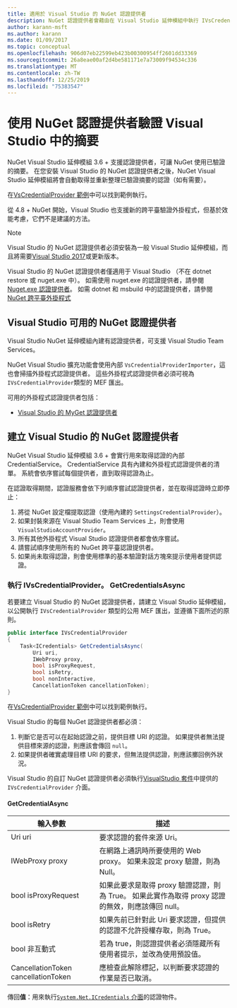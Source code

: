 ```yaml
---
title: 適用於 Visual Studio 的 NuGet 認證提供者
description: NuGet 認證提供者會藉由在 Visual Studio 延伸模組中執行 IVsCredentialProvider 介面，藉以向摘要進行驗證。
author: karann-msft
ms.author: karann
ms.date: 01/09/2017
ms.topic: conceptual
ms.openlocfilehash: 906d07eb22599eb423b00300954ff2601dd33369
ms.sourcegitcommit: 26a8eae00af2d4be581171e7a73009f94534c336
ms.translationtype: MT
ms.contentlocale: zh-TW
ms.lasthandoff: 12/25/2019
ms.locfileid: "75383547"
---
```

# <a name="authenticating-feeds-in-visual-studio-with-nuget-credential-providers"></a>使用 NuGet 認證提供者驗證 Visual Studio 中的摘要

NuGet Visual Studio 延伸模組 3.6 + 支援認證提供者，可讓 NuGet 使用已驗證的摘要。
在您安裝 Visual Studio 的 NuGet 認證提供者之後，NuGet Visual Studio 延伸模組將會自動取得並重新整理已驗證摘要的認證（如有需要）。

在[VsCredentialProvider 範例](https://github.com/NuGet/Samples/tree/master/VsCredentialProvider)中可以找到範例執行。

從 4.8 + NuGet 開始，Visual Studio 也支援新的跨平臺驗證外掛程式，但基於效能考慮，它們不是建議的方法。

> [!Note]
> Visual Studio 的 NuGet 認證提供者必須安裝為一般 Visual Studio 延伸模組，而且將需要[Visual Studio 2017](https://aka.ms/vs/15/release/vs_enterprise.exe)或更新版本。
>
> Visual Studio 的 NuGet 認證提供者僅適用于 Visual Studio （不在 dotnet restore 或 nuget.exe 中）。 如需使用 nuget.exe 的認證提供者，請參閱[Nuget.exe 認證提供者](nuget-exe-Credential-providers.md)。
> 如需 dotnet 和 msbuild 中的認證提供者，請參閱[NuGet 跨平臺外掛程式](nuget-cross-platform-authentication-plugin.md)

## <a name="available-nuget-credential-providers-for-visual-studio"></a>Visual Studio 可用的 NuGet 認證提供者

Visual Studio NuGet 延伸模組內建有認證提供者，可支援 Visual Studio Team Services。

NuGet Visual Studio 擴充功能會使用內部 `VsCredentialProviderImporter`，這也會掃描外掛程式認證提供者。 這些外掛程式認證提供者必須可視為 `IVsCredentialProvider`類型的 MEF 匯出。

可用的外掛程式認證提供者包括：

- [Visual Studio 的 MyGet 認證提供者](http://docs.myget.org/docs/reference/credential-provider-for-visual-studio)

## <a name="creating-a-nuget-credential-provider-for-visual-studio"></a>建立 Visual Studio 的 NuGet 認證提供者

NuGet Visual Studio 延伸模組 3.6 + 會實行用來取得認證的內部 CredentialService。 CredentialService 具有內建和外掛程式認證提供者的清單。 系統會依序嘗試每個提供者，直到取得認證為止。

在認證取得期間，認證服務會依下列順序嘗試認證提供者，並在取得認證時立即停止：

1. 將從 NuGet 設定檔提取認證（使用內建的 `SettingsCredentialProvider`）。
1. 如果封裝來源在 Visual Studio Team Services 上，則會使用 `VisualStudioAccountProvider`。
1. 所有其他外掛程式 Visual Studio 認證提供者都會依序嘗試。
1. 請嘗試順序使用所有的 NuGet 跨平臺認證提供者。
1. 如果尚未取得認證，則會使用標準的基本驗證對話方塊來提示使用者提供認證。

### <a name="implementing-ivscredentialprovidergetcredentialsasync"></a>執行 IVsCredentialProvider。 GetCredentialsAsync

若要建立 Visual Studio 的 NuGet 認證提供者，請建立 Visual Studio 延伸模組，以公開執行 `IVsCredentialProvider` 類型的公用 MEF 匯出，並遵循下面所述的原則。

```cs
public interface IVsCredentialProvider
{
    Task<ICredentials> GetCredentialsAsync(
        Uri uri,
        IWebProxy proxy,
        bool isProxyRequest,
        bool isRetry,
        bool nonInteractive,
        CancellationToken cancellationToken);
}
```

在[VsCredentialProvider 範例](https://github.com/NuGet/Samples/tree/master/VsCredentialProvider)中可以找到範例執行。

Visual Studio 的每個 NuGet 認證提供者都必須：

1. 判斷它是否可以在起始認證之前，提供目標 URI 的認證。 如果提供者無法提供目標來源的認證，則應該會傳回 `null`。
1. 如果提供者確實處理目標 URI 的要求，但無法提供認證，則應該擲回例外狀況。

Visual Studio 的自訂 NuGet 認證提供者必須執行[VisualStudio 套件](https://www.nuget.org/packages/NuGet.VisualStudio/)中提供的 `IVsCredentialProvider` 介面。

#### <a name="getcredentialasync"></a>GetCredentialAsync

| 輸入參數 |描述|
| ----------------|-----------|
| Uri uri | 要求認證的套件來源 Uri。|
| IWebProxy proxy | 在網路上通訊時所要使用的 Web proxy。 如果未設定 proxy 驗證，則為 Null。 |
| bool isProxyRequest | 如果此要求是取得 proxy 驗證認證，則為 True。 如果此實作為取得 proxy 認證的無效，則應該傳回 null。 |
| bool isRetry | 如果先前已針對此 Uri 要求認證，但提供的認證不允許授權存取，則為 True。 |
| bool 非互動式 | 若為 true，則認證提供者必須隱藏所有使用者提示，並改為使用預設值。 |
| CancellationToken cancellationToken | 應檢查此解除標記，以判斷要求認證的作業是否已取消。 |

傳回**值**：用來執行[`System.Net.ICredentials` 介面](/dotnet/api/system.net.icredentials?view=netstandard-2.0)的認證物件。
